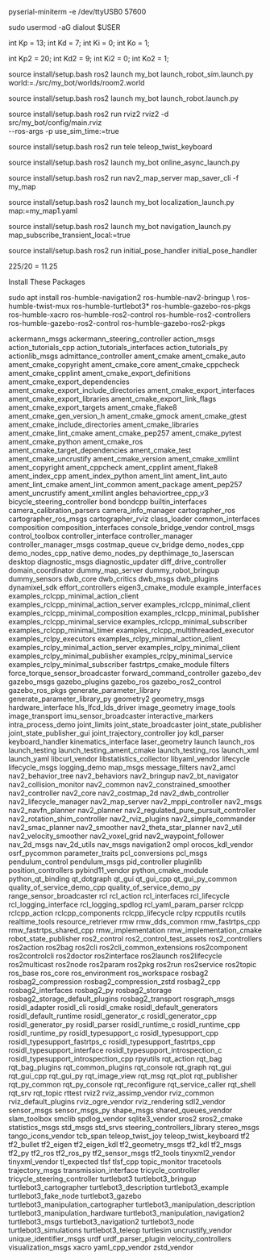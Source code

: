 pyserial-miniterm -e /dev/ttyUSB0 57600

sudo usermod -aG dialout $USER

int Kp = 13;
int Kd = 7;
int Ki = 0;
int Ko = 1;

int Kp2 = 20;
int Kd2 = 9;
int Ki2 = 0;
int Ko2 = 1;


source install/setup.bash
ros2 launch my_bot launch_robot_sim.launch.py \
world:=./src/my_bot/worlds/room2.world

source install/setup.bash
ros2 launch my_bot launch_robot.launch.py

source install/setup.bash
ros2 run rviz2 rviz2 -d src/my_bot/config/main.rviz \
--ros-args -p use_sim_time:=true

source install/setup.bash
ros2 run tele teleop_twist_keyboard

source install/setup.bash
ros2 launch my_bot online_async_launch.py

source install/setup.bash
ros2 run nav2_map_server map_saver_cli -f my_map

source install/setup.bash
ros2 launch my_bot localization_launch.py map:=my_map1.yaml

source install/setup.bash
ros2 launch my_bot navigation_launch.py map_subscribe_transient_local:=true

source install/setup.bash
ros2 run initial_pose_handler initial_pose_handler

225/20 = 11.25


Install These Packages

sudo apt install ros-humble-navigation2 ros-humble-nav2-bringup \ 
ros-humble-twist-mux ros-humble-turtlebot3* ros-humble-gazebo-ros-pkgs \
ros-humble-xacro ros-humble-ros2-control ros-humble-ros2-controllers ros-humble-gazebo-ros2-control 
ros-humble-gazebo-ros2-pkgs

ackermann_msgs
ackermann_steering_controller
action_msgs
action_tutorials_cpp
action_tutorials_interfaces
action_tutorials_py
actionlib_msgs
admittance_controller
ament_cmake
ament_cmake_auto
ament_cmake_copyright
ament_cmake_core
ament_cmake_cppcheck
ament_cmake_cpplint
ament_cmake_export_definitions
ament_cmake_export_dependencies
ament_cmake_export_include_directories
ament_cmake_export_interfaces
ament_cmake_export_libraries
ament_cmake_export_link_flags
ament_cmake_export_targets
ament_cmake_flake8
ament_cmake_gen_version_h
ament_cmake_gmock
ament_cmake_gtest
ament_cmake_include_directories
ament_cmake_libraries
ament_cmake_lint_cmake
ament_cmake_pep257
ament_cmake_pytest
ament_cmake_python
ament_cmake_ros
ament_cmake_target_dependencies
ament_cmake_test
ament_cmake_uncrustify
ament_cmake_version
ament_cmake_xmllint
ament_copyright
ament_cppcheck
ament_cpplint
ament_flake8
ament_index_cpp
ament_index_python
ament_lint
ament_lint_auto
ament_lint_cmake
ament_lint_common
ament_package
ament_pep257
ament_uncrustify
ament_xmllint
angles
behaviortree_cpp_v3
bicycle_steering_controller
bond
bondcpp
builtin_interfaces
camera_calibration_parsers
camera_info_manager
cartographer_ros
cartographer_ros_msgs
cartographer_rviz
class_loader
common_interfaces
composition
composition_interfaces
console_bridge_vendor
control_msgs
control_toolbox
controller_interface
controller_manager
controller_manager_msgs
costmap_queue
cv_bridge
demo_nodes_cpp
demo_nodes_cpp_native
demo_nodes_py
depthimage_to_laserscan
desktop
diagnostic_msgs
diagnostic_updater
diff_drive_controller
domain_coordinator
dummy_map_server
dummy_robot_bringup
dummy_sensors
dwb_core
dwb_critics
dwb_msgs
dwb_plugins
dynamixel_sdk
effort_controllers
eigen3_cmake_module
example_interfaces
examples_rclcpp_minimal_action_client
examples_rclcpp_minimal_action_server
examples_rclcpp_minimal_client
examples_rclcpp_minimal_composition
examples_rclcpp_minimal_publisher
examples_rclcpp_minimal_service
examples_rclcpp_minimal_subscriber
examples_rclcpp_minimal_timer
examples_rclcpp_multithreaded_executor
examples_rclpy_executors
examples_rclpy_minimal_action_client
examples_rclpy_minimal_action_server
examples_rclpy_minimal_client
examples_rclpy_minimal_publisher
examples_rclpy_minimal_service
examples_rclpy_minimal_subscriber
fastrtps_cmake_module
filters
force_torque_sensor_broadcaster
forward_command_controller
gazebo_dev
gazebo_msgs
gazebo_plugins
gazebo_ros
gazebo_ros2_control
gazebo_ros_pkgs
generate_parameter_library
generate_parameter_library_py
geometry2
geometry_msgs
hardware_interface
hls_lfcd_lds_driver
image_geometry
image_tools
image_transport
imu_sensor_broadcaster
interactive_markers
intra_process_demo
joint_limits
joint_state_broadcaster
joint_state_publisher
joint_state_publisher_gui
joint_trajectory_controller
joy
kdl_parser
keyboard_handler
kinematics_interface
laser_geometry
launch
launch_ros
launch_testing
launch_testing_ament_cmake
launch_testing_ros
launch_xml
launch_yaml
libcurl_vendor
libstatistics_collector
libyaml_vendor
lifecycle
lifecycle_msgs
logging_demo
map_msgs
message_filters
nav2_amcl
nav2_behavior_tree
nav2_behaviors
nav2_bringup
nav2_bt_navigator
nav2_collision_monitor
nav2_common
nav2_constrained_smoother
nav2_controller
nav2_core
nav2_costmap_2d
nav2_dwb_controller
nav2_lifecycle_manager
nav2_map_server
nav2_mppi_controller
nav2_msgs
nav2_navfn_planner
nav2_planner
nav2_regulated_pure_pursuit_controller
nav2_rotation_shim_controller
nav2_rviz_plugins
nav2_simple_commander
nav2_smac_planner
nav2_smoother
nav2_theta_star_planner
nav2_util
nav2_velocity_smoother
nav2_voxel_grid
nav2_waypoint_follower
nav_2d_msgs
nav_2d_utils
nav_msgs
navigation2
ompl
orocos_kdl_vendor
osrf_pycommon
parameter_traits
pcl_conversions
pcl_msgs
pendulum_control
pendulum_msgs
pid_controller
pluginlib
position_controllers
pybind11_vendor
python_cmake_module
python_qt_binding
qt_dotgraph
qt_gui
qt_gui_cpp
qt_gui_py_common
quality_of_service_demo_cpp
quality_of_service_demo_py
range_sensor_broadcaster
rcl
rcl_action
rcl_interfaces
rcl_lifecycle
rcl_logging_interface
rcl_logging_spdlog
rcl_yaml_param_parser
rclcpp
rclcpp_action
rclcpp_components
rclcpp_lifecycle
rclpy
rcpputils
rcutils
realtime_tools
resource_retriever
rmw
rmw_dds_common
rmw_fastrtps_cpp
rmw_fastrtps_shared_cpp
rmw_implementation
rmw_implementation_cmake
robot_state_publisher
ros2_control
ros2_control_test_assets
ros2_controllers
ros2action
ros2bag
ros2cli
ros2cli_common_extensions
ros2component
ros2controlcli
ros2doctor
ros2interface
ros2launch
ros2lifecycle
ros2multicast
ros2node
ros2param
ros2pkg
ros2run
ros2service
ros2topic
ros_base
ros_core
ros_environment
ros_workspace
rosbag2
rosbag2_compression
rosbag2_compression_zstd
rosbag2_cpp
rosbag2_interfaces
rosbag2_py
rosbag2_storage
rosbag2_storage_default_plugins
rosbag2_transport
rosgraph_msgs
rosidl_adapter
rosidl_cli
rosidl_cmake
rosidl_default_generators
rosidl_default_runtime
rosidl_generator_c
rosidl_generator_cpp
rosidl_generator_py
rosidl_parser
rosidl_runtime_c
rosidl_runtime_cpp
rosidl_runtime_py
rosidl_typesupport_c
rosidl_typesupport_cpp
rosidl_typesupport_fastrtps_c
rosidl_typesupport_fastrtps_cpp
rosidl_typesupport_interface
rosidl_typesupport_introspection_c
rosidl_typesupport_introspection_cpp
rpyutils
rqt_action
rqt_bag
rqt_bag_plugins
rqt_common_plugins
rqt_console
rqt_graph
rqt_gui
rqt_gui_cpp
rqt_gui_py
rqt_image_view
rqt_msg
rqt_plot
rqt_publisher
rqt_py_common
rqt_py_console
rqt_reconfigure
rqt_service_caller
rqt_shell
rqt_srv
rqt_topic
rttest
rviz2
rviz_assimp_vendor
rviz_common
rviz_default_plugins
rviz_ogre_vendor
rviz_rendering
sdl2_vendor
sensor_msgs
sensor_msgs_py
shape_msgs
shared_queues_vendor
slam_toolbox
smclib
spdlog_vendor
sqlite3_vendor
sros2
sros2_cmake
statistics_msgs
std_msgs
std_srvs
steering_controllers_library
stereo_msgs
tango_icons_vendor
tcb_span
teleop_twist_joy
teleop_twist_keyboard
tf2
tf2_bullet
tf2_eigen
tf2_eigen_kdl
tf2_geometry_msgs
tf2_kdl
tf2_msgs
tf2_py
tf2_ros
tf2_ros_py
tf2_sensor_msgs
tf2_tools
tinyxml2_vendor
tinyxml_vendor
tl_expected
tlsf
tlsf_cpp
topic_monitor
tracetools
trajectory_msgs
transmission_interface
tricycle_controller
tricycle_steering_controller
turtlebot3
turtlebot3_bringup
turtlebot3_cartographer
turtlebot3_description
turtlebot3_example
turtlebot3_fake_node
turtlebot3_gazebo
turtlebot3_manipulation_cartographer
turtlebot3_manipulation_description
turtlebot3_manipulation_hardware
turtlebot3_manipulation_navigation2
turtlebot3_msgs
turtlebot3_navigation2
turtlebot3_node
turtlebot3_simulations
turtlebot3_teleop
turtlesim
uncrustify_vendor
unique_identifier_msgs
urdf
urdf_parser_plugin
velocity_controllers
visualization_msgs
xacro
yaml_cpp_vendor
zstd_vendor
